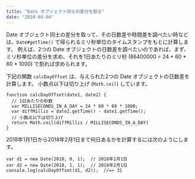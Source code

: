 ```yaml
---
title: "Date オブジェクト同士の差分を取る"
date: "2018-04-04"
---
```


Date オブジェクト同士の差分を取って、その日数差や時間差を調べたい時などは、`Date#getTime()` で得られるミリ秒単位のタイムスタンプをもとに計算します。
例えば、2つの Date オブジェクトの日数差を調べたいのであれば、まず、ミリ秒単位の差分を求め、それを1日あたりのミリ秒 (86400000 = 24 * 60 * 60 * 1000) で割れば求められます。

下記の関数 `calcDayOffset` は、与えられた2つの Date オブジェクトの日数差を計算します。
小数点以下は切り上げ (`Math.ceil`) しています。

~~~
function calcDayOffset(date1, date2) {
  // 1日あたりの秒数
  var MILLISECONDS_IN_A_DAY = 24 * 60 * 60 * 1000;
  var diffMillis = date2.getTime() - date1.getTime();
  // 小数点以下は切り上げ
  return Math.ceil(diffMillis / MILLISECONDS_IN_A_DAY)
}
~~~

2018年1月1日から2018年2月1日まで何日あるかを計算するには次のようにします。

~~~
var d1 = new Date(2018, 0, 1);  // 2018年1月1日
var d2 = new Date(2018, 1, 1);  // 2018年2月1日
console.log(calcDayOffset(d1, d2));  //=> 31
~~~

